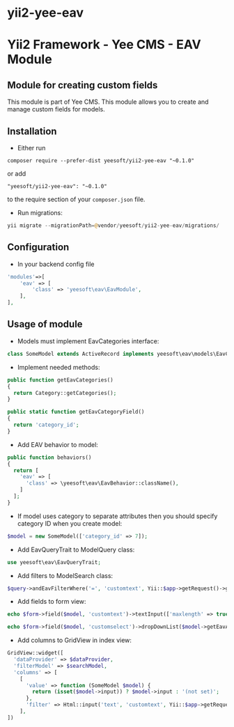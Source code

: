 # yii2-yee-eav

Yii2 Framework - Yee CMS - EAV Module
=====

Module for creating custom fields 
------------

This module is part of Yee CMS. This module allows you to create and manage custom fields for models. 

Installation
------------

- Either run

```
composer require --prefer-dist yeesoft/yii2-yee-eav "~0.1.0"
```

or add

```
"yeesoft/yii2-yee-eav": "~0.1.0"
```

to the require section of your `composer.json` file.

- Run migrations:

```php
yii migrate --migrationPath=@vendor/yeesoft/yii2-yee-eav/migrations/
```

Configuration
------

- In your backend config file

```php
'modules'=>[
    'eav' => [
        'class' => 'yeesoft\eav\EavModule',
    ],
],
```

Usage of module
---

- Models must implement EavCategories interface:
```php
class SomeModel extends ActiveRecord implements yeesoft\eav\models\EavCategories
```

- Implement needed methods:
```php
public function getEavCategories()
{
  return Category::getCategories();
}

public static function getEavCategoryField()
{
  return 'category_id';
}
```

- Add EAV behavior to model:
```php
public function behaviors()
{
  return [
    'eav' => [
      'class' => \yeesoft\eav\EavBehavior::className(),
    ]
  ];
} 
```

- If model uses category to separate attributes then you should specify category ID when you create model:
```php
$model = new SomeModel(['category_id' => 7]);
```

- Add EavQueryTrait to ModelQuery class:
```php
use yeesoft\eav\EavQueryTrait;
```

- Add filters to ModelSearch class:
```php
$query->andEavFilterWhere('=', 'customtext', Yii::$app->getRequest()->get('customtext'));
```
  
- Add fields to form view:
```php
echo $form->field($model, 'customtext')->textInput(['maxlength' => true]);

echo $form->field($model, 'customselect')->dropDownList($model->getEavAttribute('customselect')->getEavOptionsList());
```  

- Add columns to GridView in index view:
```php
GridView::widget([
  'dataProvider' => $dataProvider,
  'filterModel' => $searchModel,
  'columns' => [			
    [
      'value' => function (SomeModel $model) {
        return (isset($model->input)) ? $model->input : '(not set)';
      },
      'filter' => Html::input('text', 'customtext', Yii::$app->getRequest()->get('customtext'), ['class' => 'form-control']),
    ],
])
```  


